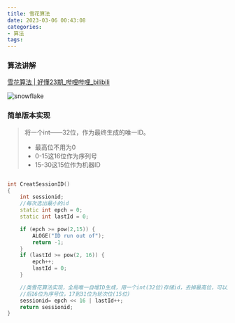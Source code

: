 ```yaml
---
title: 雪花算法
date: 2023-03-06 00:43:08
categories:
- 算法
tags:
---
```



### 算法讲解

[雪花算法 | 好懂23期_哔哩哔哩_bilibili](https://www.bilibili.com/video/BV1Xa4y1i7Ax/?spm_id_from=333.337.search-card.all.click&vd_source=0a2bd2d5e3c437b3fd7699cd52ebe78d)

![snowflake](/images/snowflake.png)


### 简单版本实现

> 将一个int——32位，作为最终生成的唯一ID。
> - 最高位不用为0
> - 0-15这16位作为序列号
> - 15-30这15位作为机器ID


```c++

int CreatSessionID()
{
	int sessionid;
	//每次选出最小的id
	static int epch = 0;
	static int lastId = 0;

	if (epch >= pow(2,15)) {
		ALOGE("ID run out of");
		return -1;
	}
	if (lastId >= pow(2, 16)) {
		epch++;
		lastId = 0;
	}

	//类雪花算法实现，全局唯一自增ID生成，用一个int(32位)存储id，去掉最高位，可以生成pow(2,31)个唯一id
	//后16位为序号位，17到31位为轮次位(15位)
	sessionid= epch << 16 | lastId++;
	return sessionid;
}


```